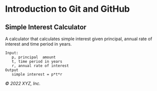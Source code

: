 # Introduction to Git and GitHub

## Simple Interest Calculator

A calculator that calculates simple interest given principal, annual rate of interest and time period in years.

```
Input:
   p, principal  amount
   t, time period in years
   r, annual rate of interest
Output
   simple interest = p*t*r
```

_© 2022 XYZ, Inc._
